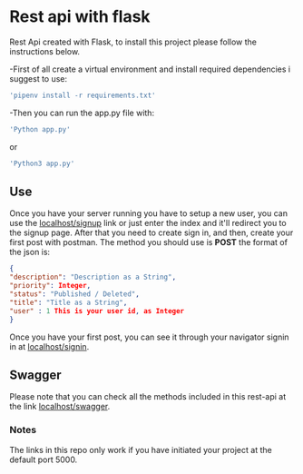 # Rest api with flask
Rest Api created with Flask, to install this project please follow the instructions below.

-First of all create a virtual environment and install required dependencies i suggest to use:
```bash
'pipenv install -r requirements.txt'
```
-Then you can run the app.py file with: 
```bash
'Python app.py'
```
or 
 ```bash
'Python3 app.py'
```
## Use
Once you have your server running you have to setup a new user, you can use the [localhost/signup](http://localhost:5000/signup) link or just enter the index and it'll redirect you to the signup page. After that you need to create sign in, and then, create your first post with postman. The method you should use is <strong>POST</strong> the format of the json is:

```JSON
{
"description": "Description as a String",
"priority": Integer,
"status": "Published / Deleted",
"title": "Title as a String",
"user" : 1 This is your user id, as Integer
}
```
Once you have your first post, you can see it through your navigator signin in at [localhost/signin](http://localhost:5000/signin).
## Swagger

Please note that you can check all the methods included in this rest-api at the link [localhost/swagger](http://localhost:5000/swagger).

### Notes

The links in this repo only work if you have initiated your project at the default port 5000.